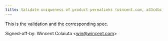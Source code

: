 ```yaml
---
title: Validate uniqueness of product permalinks (wincent.com, a33cdbc)
---
```


This is the validation and the corresponding spec.

Signed-off-by: Wincent Colaiuta &lt;win@wincent.com&gt;
